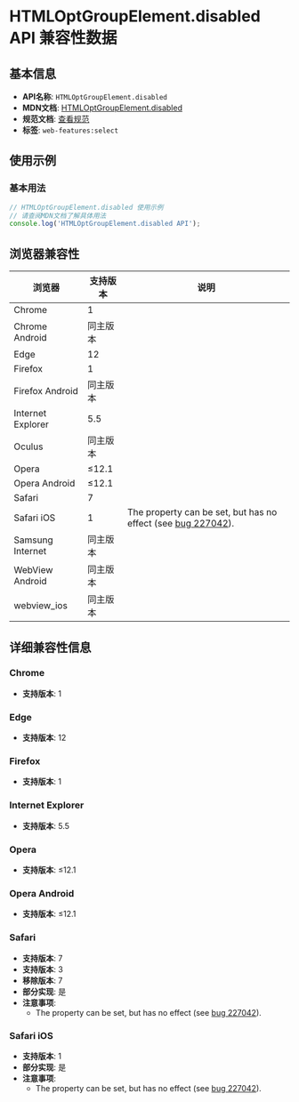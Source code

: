 # HTMLOptGroupElement.disabled API 兼容性数据

## 基本信息

- **API名称**: `HTMLOptGroupElement.disabled`
- **MDN文档**: [HTMLOptGroupElement.disabled](https://developer.mozilla.org/docs/Web/API/HTMLOptGroupElement/disabled)
- **规范文档**: [查看规范](https://html.spec.whatwg.org/multipage/form-elements.html#dom-optgroup-disabled)
- **标签**: `web-features:select`

## 使用示例

### 基本用法

```javascript
// HTMLOptGroupElement.disabled 使用示例
// 请查阅MDN文档了解具体用法
console.log('HTMLOptGroupElement.disabled API');
```

## 浏览器兼容性

| 浏览器 | 支持版本 | 说明 |
|--------|----------|------|
| Chrome | 1 |  |
| Chrome Android | 同主版本 |  |
| Edge | 12 |  |
| Firefox | 1 |  |
| Firefox Android | 同主版本 |  |
| Internet Explorer | 5.5 |  |
| Oculus | 同主版本 |  |
| Opera | ≤12.1 |  |
| Opera Android | ≤12.1 |  |
| Safari | 7 |  |
| Safari iOS | 1 | The property can be set, but has no effect (see [bug 227042](https://webkit.org/b/227042)). |
| Samsung Internet | 同主版本 |  |
| WebView Android | 同主版本 |  |
| webview_ios | 同主版本 |  |

## 详细兼容性信息

### Chrome

- **支持版本**: 1

### Edge

- **支持版本**: 12

### Firefox

- **支持版本**: 1

### Internet Explorer

- **支持版本**: 5.5

### Opera

- **支持版本**: ≤12.1

### Opera Android

- **支持版本**: ≤12.1

### Safari

- **支持版本**: 7
- **支持版本**: 3
- **移除版本**: 7
- **部分实现**: 是
- **注意事项**:
  - The property can be set, but has no effect (see [bug 227042](https://webkit.org/b/227042)).

### Safari iOS

- **支持版本**: 1
- **部分实现**: 是
- **注意事项**:
  - The property can be set, but has no effect (see [bug 227042](https://webkit.org/b/227042)).

